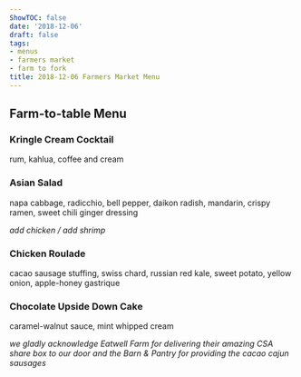 ```yaml
---
ShowTOC: false
date: '2018-12-06'
draft: false
tags:
- menus
- farmers market
- farm to fork
title: 2018-12-06 Farmers Market Menu
---
```


## Farm\-to\-table Menu

### Kringle Cream Cocktail

rum, kahlua, coffee and cream

### Asian Salad

napa cabbage, radicchio, bell pepper, daikon radish,
mandarin, crispy ramen, sweet chili ginger dressing

*add chicken / add shrimp*

### Chicken Roulade

cacao sausage stuffing, swiss chard, russian red kale,
sweet potato, yellow onion, apple\-honey gastrique

### Chocolate Upside Down Cake

caramel\-walnut sauce, mint whipped cream


*we gladly acknowledge Eatwell Farm for delivering their*
*amazing CSA share box to our door and the Barn & Pantry for*
*providing the cacao cajun sausages*
